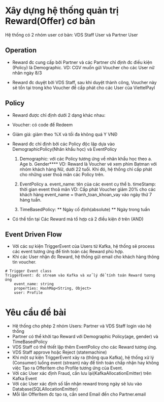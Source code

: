 # Xây dựng hệ thống quản trị Reward(Offer) cơ bản

Hệ thống có 2 nhóm user cơ bản: VDS Staff User và Partner User

## Operation
* Reward đc cung cấp bởi Partner và các Partner chỉ định đc điều kiện (Policy) là Demographic.
	VD: CGV muốn gửi Voucher cho các User nữ nhân ngày 8/3

* Reward đc duyệt bởi VDS Staff, sau khi duyệt thành công, Voucher này sẽ tồn tại trong kho Voucher để cấp phát cho các User của ViettelPayl


## Policy
* Reward được chỉ định dưới 2 dạng khác nhau:
* Voucher: có code để Redeem
* Giảm giá: giảm theo %X và tối đa không quá Y VNĐ

* Reward đc chỉ định bởi các Policy độc lập dựa vào DemographicPolicy(Nhân khẩu học) và EventPolicy
	1. Demographic: với các Policy tương ứng về nhân khẩu học theo
		a. Age
		b. Gender****
		VD: Reward là Voucher vé xem phim Batman với nhóm khách hàng Nữ, dưới 22 tuổi.
			Khi đó, hệ thống chỉ cấp phát cho những user thoã mãn các Policy trên.

	2. EventPolicy
		a. event_name: tên của các event cụ thể
		b. timeStamp: thời gian event thoã mãn
		VD: Cấp phát Voucher giảm 20% cho các khách hàng event_name = thanh_toan_khoan_vay vào ngày thứ 7 hàng tuần.
	3. TimeBasedPolicy:
        ** Ngày cố định(absolute)
        ** Ngày trong tuần

* Có thể tồn tại Các Reward mà tổ hợp cả 2 điều kiện ở trên (AND)


## Event Driven Flow
* Với các sự kiện TriggerEvent của Users từ Kafka, hệ thống sẽ process các event tương ứng để tính toán các Reward phù hợp.
* Khi các User nhận đc Reward, hệ thống gửi email cho khách hàng thông tin voucher.

```shell script
# Trigger Event class
TriggerEvent: đc stream vào Kafka và xử lý để tính toán Reward tương ứng
	event_name: string
	properties: HashMap<String, Object>
	user: Profile
```
# Yêu cầu đề bài
* Hệ thống cho phép 2 nhóm Users: Partner và VDS Staff login vào hệ thống
* Partner có thể khởi tạo Reward với Demographic Policy(age, gender) và TimeBasedPolicy
* VDS Staff có thể thiết lập thêm EventPolicy cho các Reward tương ứng.
* VDS Staff approve hoặc Reject (statemachine)
* Khi một sự kiện TriggerEvent xảy ra (thông qua Kafka), hệ thống xử lý (Consumer) luồng event (stream) này để tính toán chấp nhận hay không việc Tạo ra OfferItem cho Profile tương ứng của Event.
* Với các User xác định Fraud, cần lưu lại(KafkaAllocationEmitter) trên Kafka Event
* Với các User xác định số lần nhận reward trong ngày sẽ lưu vào Database(SQLAllocationEmitter)
* Mỗi lần OfferItem đc tạo ra, cần send Email đến cho Partner.email
